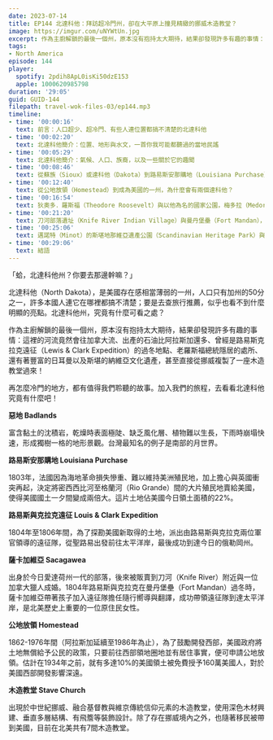 ```yaml
---
date: 2023-07-14
title: EP144 北達科他：拜訪超冷門州，卻在大平原上撞見精緻的挪威木造教堂？
image: https://imgur.com/uNYWtUn.jpg
excerpt: 作為主廚解鎖的最後一個州，原本沒有抱持太大期待，結果卻發現許多有趣的事情：這裡的河流竟然會往加拿大流、出產的石油比阿拉斯加還多、還有著豐富的日耳曼以及斯堪的納維亞文化遺產。加入我們的旅程，去看看北達科他究竟有什麼吧！
tags:
- North America
episode: 144
player:
  spotify: 2pdih8ApL0isKi50dzE153
  apple: 1000620985798
duration: '29:05'
guid: GUID-144
filepath: travel-wok-files-03/ep144.mp3
timeline:
- time: '00:00:16'
  text: 前言：人口超少、超冷門、有些人連位置都搞不清楚的北達科他
- time: '00:02:20'
  text: 北達科他簡介：位置、地形與水文，一首你我可能都聽過的當地民謠
- time: '00:05:29'
  text: 北達科他簡介：氣候、人口、族裔，以及一些關於它的趣聞
- time: '00:08:46'
  text: 從蘇族（Sioux）或達科他（Dakota）到路易斯安那購地（Louisiana Purchase）
- time: '00:12:40'
  text: 從公地放領（Homestead）到成為美國的一州，為什麼會有兩個達科他？
- time: '00:16:54'
  text: 狄奧多．羅斯福（Theodore Roosevelt）與以他為名的國家公園，梅多拉（Medora）小鎮
- time: '00:21:20'
  text: 刀河部落遺址（Knife River Indian Village）與曼丹堡壘（Fort Mandan），傳奇女性薩卡加維亞（Sacagawea）
- time: '00:25:06'
  text: 邁諾特（Minot）的斯堪地那維亞遺產公園（Scandinavian Heritage Park）與古爾木造教堂（Gol Stave Church），志工爺爺的故事
- time: '00:29:06'
  text: 結語
---
```

「蛤，北達科他州？你要去那邊幹嘛？」

北達科他（North Dakota），是美國存在感相當薄弱的一州，人口只有加州的50分之一，許多本國人連它在哪裡都搞不清楚；要是去查旅行推薦，似乎也看不到什麼明顯的亮點。北達科他州，究竟有什麼可看之處？

作為主廚解鎖的最後一個州，原本沒有抱持太大期待，結果卻發現許多有趣的事情：這裡的河流竟然會往加拿大流、出產的石油比阿拉斯加還多、曾經是路易斯克拉克遠征（Lewis & Clark Expedition）的過冬地點、老羅斯福總統隱居的處所、還有著豐富的日耳曼以及斯堪的納維亞文化遺產，甚至直接從挪威複製了一座木造教堂過來！

再怎麼冷門的地方，都有值得我們聆聽的故事。加入我們的旅程，去看看北達科他究竟有什麼吧！

**惡地 Badlands**

富含黏土的沈積岩，乾燥時表面極陡、缺乏風化層、植物難以生長，下雨時崩塌快速，形成獨樹一格的地形景觀。台灣最知名的例子是南部的月世界。

**路易斯安那購地 Louisiana Purchase**

1803年，法國因為海地革命損失慘重、難以維持美洲殖民地，加上擔心與英國衝突再起，決定將密西西比河至格蘭河（Rio Grande）間的大片殖民地賣給美國，使得美國國土一夕間變成兩倍大。這片土地佔美國今日領土面積的22%。

**路易斯與克拉克遠征 Louis & Clark Expedition**

1804年至1806年間，為了探勘美國新取得的土地，派出由路易斯與克拉克兩位軍官領導的遠征隊，從聖路易出發前往太平洋岸，最後成功到達今日的俄勒岡州。

**薩卡加維亞 Sacagawea**

出身於今日愛達荷州一代的部落，後來被販賣到刀河（Knife River）附近與一位加拿大獵人成婚。1804年路易斯與克拉克在曼丹堡壘（Fort Mandan）過冬時，薩卡加維亞帶著孩子加入遠征隊擔任隨行嚮導與翻譯，成功帶領遠征隊到達太平洋岸，是北美歷史上重要的一位原住民女性。

**公地放領 Homestead**

1862-1976年間（阿拉斯加延續至1986年為止），為了鼓勵開發西部，美國政府將土地無償給予公民的政策，只要前往西部領地圈地並有居住事實，便可申請公地放領。估計在1934年之前，就有多達10%的美國領土被免費授予160萬美國人，對於美國西部開發影響深遠。

**木造教堂 Stave Church**

出現於中世紀挪威、融合基督教與維京傳統信仰元素的木造教堂，使用深色木材興建、垂直多層結構、有飛簷等裝飾設計。除了存在挪威境內之外，也隨著移民被帶到美國，目前在北美共有7間木造教堂。